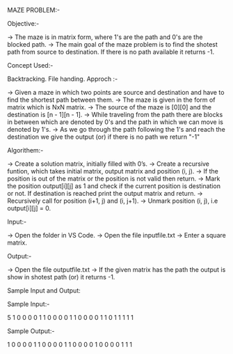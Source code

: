 MAZE PROBLEM:-

Objective:-

-> The maze is in matrix form, where 1's are the path and 0's are the blocked path. -> The main goal of the maze problem is to find the shotest path from source to destination. If there is no path available it returns -1.

Concept Used:-

Backtracking.
File handing.
Approch :-

-> Given a maze in which two points are source and destination and have to find the shortest path between them. -> The maze is given in the form of matrix which is NxN matrix. -> The source of the maze is [0][0] and the destination is [n - 1][n - 1]. -> While traveling from the path there are blocks in between which are denoted by 0's and the path in which we can move is denoted by 1's. -> As we go through the path following the 1's and reach the destination we give the output (or) if there is no path we return "-1"

Algorithem:-

-> Create a solution matrix, initially filled with 0’s. -> Create a recursive funtion, which takes initial matrix, output matrix and position (i, j). -> If the position is out of the matrix or the position is not valid then return. -> Mark the position output[i][j] as 1 and check if the current position is destination or not. If destination is reached print the output matrix and return. -> Recursively call for position (i+1, j) and (i, j+1). -> Unmark position (i, j), i.e output[i][j] = 0.

Input:-

-> Open the folder in VS Code. -> Open the file inputfile.txt -> Enter a square matrix.

Output:-

-> Open the file outputfile.txt -> If the given matrix has the path the output is show in shotest path (or) it returns -1.

Sample Input and Output:

Sample Input:-

5 
1 0 0 0 0
1 1 0 0 0
0 1 1 0 0 
0 0 1 1 0 
1 1 1 1 1

Sample Output:-

1 0 0 0 0 
1 1 0 0 0 
0 1 1 0 0 
0 0 1 0 0 
0 0 1 1 1